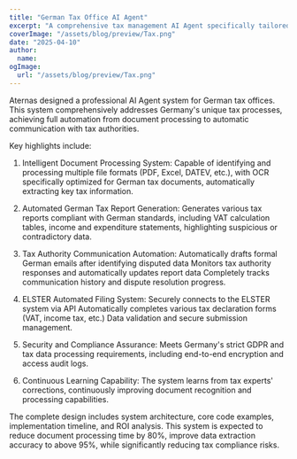 ```yaml
---
title: "German Tax Office AI Agent"
excerpt: "A comprehensive tax management AI Agent specifically tailored for German tax offices, capable of automatically processing documents, generating reports, communicating with tax authorities, and completing tax filings. This system will significantly improve the efficiency of tax offices, reduce human errors, and ensure tax compliance."
coverImage: "/assets/blog/preview/Tax.png"
date: "2025-04-10"
author:
  name:
ogImage:
  url: "/assets/blog/preview/Tax.png"
---
```


Aternas designed a professional AI Agent system for German tax offices. This system comprehensively addresses Germany's unique tax processes, achieving full automation from document processing to automatic communication with tax authorities.

Key highlights include:

1. Intelligent Document Processing System: 
Capable of identifying and processing multiple file formats (PDF, Excel, DATEV, etc.), with OCR specifically optimized for German tax documents, automatically extracting key tax information.

2. Automated German Tax Report Generation: 
Generates various tax reports compliant with German standards, including VAT calculation tables, income and expenditure statements, highlighting suspicious or contradictory data.

3. Tax Authority Communication Automation:
Automatically drafts formal German emails after identifying disputed data Monitors tax authority responses and automatically updates report data Completely tracks communication history and dispute resolution progress.

4. ELSTER Automated Filing System:
Securely connects to the ELSTER system via API Automatically completes various tax declaration forms (VAT, income tax, etc.) Data validation and secure submission management.

5. Security and Compliance Assurance: 
Meets Germany's strict GDPR and tax data processing requirements, including end-to-end encryption and access audit logs.

6. Continuous Learning Capability: 
The system learns from tax experts' corrections, continuously improving document recognition and processing capabilities.

The complete design includes system architecture, core code examples, implementation timeline, and ROI analysis. This system is expected to reduce document processing time by 80%, improve data extraction accuracy to above 95%, while significantly reducing tax compliance risks.